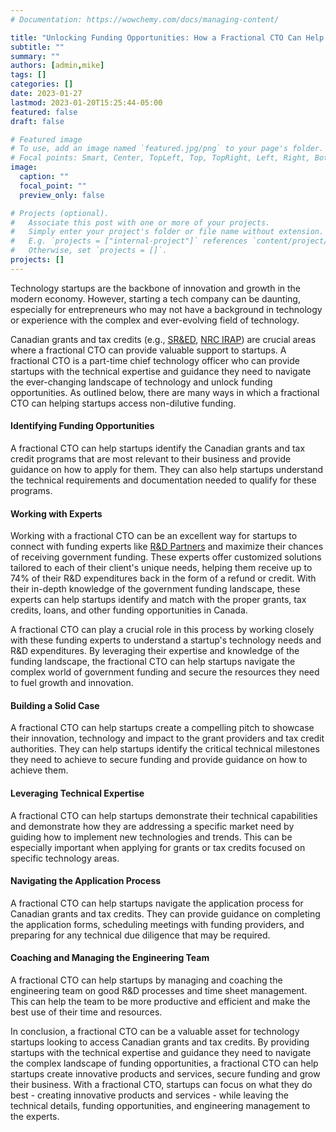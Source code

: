 ```yaml
---
# Documentation: https://wowchemy.com/docs/managing-content/

title: "Unlocking Funding Opportunities: How a Fractional CTO Can Help Your Startup Navigate Canadian Grants and Tax Credits"
subtitle: ""
summary: ""
authors: [admin,mike]
tags: []
categories: []
date: 2023-01-27
lastmod: 2023-01-20T15:25:44-05:00
featured: false
draft: false

# Featured image
# To use, add an image named `featured.jpg/png` to your page's folder.
# Focal points: Smart, Center, TopLeft, Top, TopRight, Left, Right, BottomLeft, Bottom, BottomRight.
image:
  caption: ""
  focal_point: ""
  preview_only: false

# Projects (optional).
#   Associate this post with one or more of your projects.
#   Simply enter your project's folder or file name without extension.
#   E.g. `projects = ["internal-project"]` references `content/project/deep-learning/index.md`.
#   Otherwise, set `projects = []`.
projects: []
---
```


Technology startups are the backbone of innovation and growth in the modern economy. However, starting a tech company can be daunting, especially for entrepreneurs who may not have a background in technology or experience with the complex and ever-evolving field of technology.

Canadian grants and tax credits (e.g., [SR&ED](https://www.canada.ca/en/revenue-agency/services/scientific-research-experimental-development-tax-incentive-program.html), [NRC IRAP](https://nrc.canada.ca/en/support-technology-innovation)) are crucial areas where a fractional CTO can provide valuable support to startups. A fractional CTO is a part-time chief technology officer who can provide startups with the technical expertise and guidance they need to navigate the ever-changing landscape of technology and unlock funding opportunities. As outlined below, there are many ways in which a fractional CTO can helping startups access non-dilutive funding.

#### Identifying Funding Opportunities

A fractional CTO can help startups identify the Canadian grants and tax credit programs that are most relevant to their business and provide guidance on how to apply for them. They can also help startups understand the technical requirements and documentation needed to qualify for these programs.

#### Working with Experts

Working with a fractional CTO can be an excellent way for startups to connect with funding experts like [R&D Partners](https://www.rdpartners.com/) and maximize their chances of receiving government funding. These experts offer customized solutions tailored to each of their client's unique needs, helping them receive up to 74% of their R&D expenditures back in the form of a refund or credit. With their in-depth knowledge of the government funding landscape, these experts can help startups identify and match with the proper grants, tax credits, loans, and other funding opportunities in Canada.

A fractional CTO can play a crucial role in this process by working closely with these funding experts to understand a startup's technology needs and R&D expenditures. By leveraging their expertise and knowledge of the funding landscape, the fractional CTO can help startups navigate the complex world of government funding and secure the resources they need to fuel growth and innovation.

#### Building a Solid Case

A fractional CTO can help startups create a compelling pitch to showcase their innovation, technology and impact to the grant providers and tax credit authorities. They can help startups identify the critical technical milestones they need to achieve to secure funding and provide guidance on how to achieve them.

#### Leveraging Technical Expertise

A fractional CTO can help startups demonstrate their technical capabilities and demonstrate how they are addressing a specific market need by guiding how to implement new technologies and trends. This can be especially important when applying for grants or tax credits focused on specific technology areas.

#### Navigating the Application Process

A fractional CTO can help startups navigate the application process for Canadian grants and tax credits. They can provide guidance on completing the application forms, scheduling meetings with funding providers, and preparing for any technical due diligence that may be required.

#### Coaching and Managing the Engineering Team

A fractional CTO can help startups by managing and coaching the engineering team on good R&D processes and time sheet management. This can help the team to be more productive and efficient and make the best use of their time and resources.

In conclusion, a fractional CTO can be a valuable asset for technology startups looking to access Canadian grants and tax credits. By providing startups with the technical expertise and guidance they need to navigate the complex landscape of funding opportunities, a fractional CTO can help startups create innovative products and services, secure funding and grow their business. With a fractional CTO, startups can focus on what they do best - creating innovative products and services - while leaving the technical details, funding opportunities, and engineering management to the experts.
